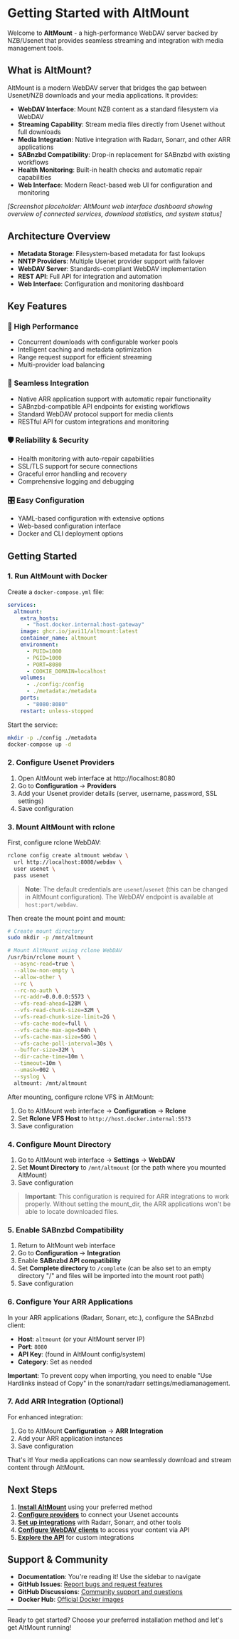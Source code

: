 # Getting Started with AltMount

Welcome to **AltMount** - a high-performance WebDAV server backed by NZB/Usenet that provides seamless streaming and integration with media management tools.

## What is AltMount?

AltMount is a modern WebDAV server that bridges the gap between Usenet/NZB downloads and your media applications. It provides:

- **WebDAV Interface**: Mount NZB content as a standard filesystem via WebDAV
- **Streaming Capability**: Stream media files directly from Usenet without full downloads
- **Media Integration**: Native integration with Radarr, Sonarr, and other ARR applications
- **SABnzbd Compatibility**: Drop-in replacement for SABnzbd with existing workflows
- **Health Monitoring**: Built-in health checks and automatic repair capabilities
- **Web Interface**: Modern React-based web UI for configuration and monitoring

_[Screenshot placeholder: AltMount web interface dashboard showing overview of connected services, download statistics, and system status]_

## Architecture Overview

- **Metadata Storage**: Filesystem-based metadata for fast lookups
- **NNTP Providers**: Multiple Usenet provider support with failover
- **WebDAV Server**: Standards-compliant WebDAV implementation
- **REST API**: Full API for integration and automation
- **Web Interface**: Configuration and monitoring dashboard

## Key Features

### 🚀 High Performance

- Concurrent downloads with configurable worker pools
- Intelligent caching and metadata optimization
- Range request support for efficient streaming
- Multi-provider load balancing

### 🔗 Seamless Integration

- Native ARR application support with automatic repair functionality
- SABnzbd-compatible API endpoints for existing workflows
- Standard WebDAV protocol support for media clients
- RESTful API for custom integrations and monitoring

### 🛡️ Reliability & Security

- Health monitoring with auto-repair capabilities
- SSL/TLS support for secure connections
- Graceful error handling and recovery
- Comprehensive logging and debugging

### 🎛️ Easy Configuration

- YAML-based configuration with extensive options
- Web-based configuration interface
- Docker and CLI deployment options

## Getting Started

### 1. Run AltMount with Docker

Create a `docker-compose.yml` file:

```yaml
services:
  altmount:
    extra_hosts:
      - "host.docker.internal:host-gateway"
    image: ghcr.io/javi11/altmount:latest
    container_name: altmount
    environment:
      - PUID=1000
      - PGID=1000
      - PORT=8080
      - COOKIE_DOMAIN=localhost
    volumes:
      - ./config:/config
      - ./metadata:/metadata
    ports:
      - "8080:8080"
    restart: unless-stopped
```

Start the service:

```bash
mkdir -p ./config ./metadata
docker-compose up -d
```

### 2. Configure Usenet Providers

1. Open AltMount web interface at http://localhost:8080
2. Go to **Configuration** → **Providers**
3. Add your Usenet provider details (server, username, password, SSL settings)
4. Save configuration

### 3. Mount AltMount with rclone

First, configure rclone WebDAV:

```bash
rclone config create altmount webdav \
  url http://localhost:8080/webdav \
  user usenet \
  pass usenet
```

> **Note**: The default credentials are `usenet`/`usenet` (this can be changed in AltMount configuration). The WebDAV endpoint is available at `host:port/webdav`.

Then create the mount point and mount:

```bash
# Create mount directory
sudo mkdir -p /mnt/altmount

# Mount AltMount using rclone WebDAV
/usr/bin/rclone mount \
  --async-read=true \
  --allow-non-empty \
  --allow-other \
  --rc \
  --rc-no-auth \
  --rc-addr=0.0.0.0:5573 \
  --vfs-read-ahead=128M \
  --vfs-read-chunk-size=32M \
  --vfs-read-chunk-size-limit=2G \
  --vfs-cache-mode=full \
  --vfs-cache-max-age=504h \
  --vfs-cache-max-size=50G \
  --vfs-cache-poll-interval=30s \
  --buffer-size=32M \
  --dir-cache-time=10m \
  --timeout=10m \
  --umask=002 \
  --syslog \
  altmount: /mnt/altmount
```

After mounting, configure rclone VFS in AltMount:

1. Go to AltMount web interface → **Configuration** → **Rclone**
2. Set **Rclone VFS Host** to `http://host.docker.internal:5573`
3. Save configuration

### 4. Configure Mount Directory

1. Go to AltMount web interface → **Settings** → **WebDAV**
2. Set **Mount Directory** to `/mnt/altmount` (or the path where you mounted AltMount)
3. Save configuration

> **Important**: This configuration is required for ARR integrations to work properly. Without setting the mount_dir, the ARR applications won't be able to locate downloaded files.

### 5. Enable SABnzbd Compatibility

1. Return to AltMount web interface
2. Go to **Configuration** → **Integration**
3. Enable **SABnzbd API compatibility**
4. Set **Complete directory** to `/complete` (can be also set to an empty directory "/" and files will be imported into the mount root path)
5. Save configuration

### 6. Configure Your ARR Applications

In your ARR applications (Radarr, Sonarr, etc.), configure the SABnzbd client:

- **Host**: `altmount` (or your AltMount server IP)
- **Port**: `8080`
- **API Key**: (found in AltMount config/system)
- **Category**: Set as needed

**Important**: To prevent copy when importing, you need to enable "Use Hardlinks instead of Copy" in the sonarr/radarr settings/mediamanagement.

### 7. Add ARR Integration (Optional)

For enhanced integration:

1. Go to AltMount **Configuration** → **ARR Integration**
2. Add your ARR application instances
3. Save configuration

That's it! Your media applications can now seamlessly download and stream content through AltMount.

## Next Steps

1. **[Install AltMount](Installation/cli)** using your preferred method
2. **[Configure providers](Configuration/providers)** to connect your Usenet accounts
3. **[Set up integrations](Configuration/integration)** with Radarr, Sonarr, and other tools
4. **[Configure WebDAV clients](API/endpoints)** to access your content via API
5. **[Explore the API](API/endpoints)** for custom integrations

## Support & Community

- **Documentation**: You're reading it! Use the sidebar to navigate
- **GitHub Issues**: [Report bugs and request features](https://github.com/javi11/altmount/issues)
- **GitHub Discussions**: [Community support and questions](https://github.com/javi11/altmount/discussions)
- **Docker Hub**: [Official Docker images](https://hub.docker.com/r/javi11/altmount)

---

Ready to get started? Choose your preferred installation method and let's get AltMount running!
